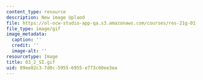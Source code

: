```yaml
---
content_type: resource
description: New image Uplaod
file: https://ol-ocw-studio-app-qa.s3.amazonaws.com/courses/res-21g-01-kana-spring-2010/09ee82c37d0c59556955e773c60ee3ea_03_2_SI.gif
file_type: image/gif
image_metadata:
  caption: ''
  credit: ''
  image-alt: ''
resourcetype: Image
title: 03_2_SI.gif
uid: 09ee82c3-7d0c-5955-6955-e773c60ee3ea
---
```

